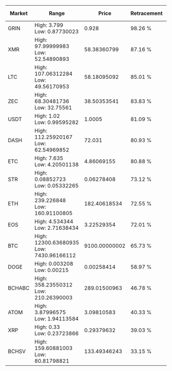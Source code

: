 | Market | Range | Price| Retracement | Doubles to 50% |
| --- | --- | --- | --- | --- |
| GRIN | High: 3.799<br />Low: 0.87730023 | 0.928 | 98.26 % | 2.52 |
| XMR | High: 97.99999983<br />Low: 52.54890893 | 58.38360799 | 87.16 % | 1.29 |
| LTC | High: 107.06312284<br />Low: 49.56170953 | 58.18095092 | 85.01 % | 1.35 |
| ZEC | High: 68.30481736<br />Low: 32.75561 | 38.50353541 | 83.83 % | 1.31 |
| USDT | High: 1.02<br />Low: 0.99595282 | 1.0005 | 81.09 % | 1.01 |
| DASH | High: 112.25920167<br />Low: 62.54969852 | 72.031 | 80.93 % | 1.21 |
| ETC | High: 7.635<br />Low: 4.20501138 | 4.86069155 | 80.88 % | 1.22 |
| STR | High: 0.08852723<br />Low: 0.05332265 | 0.06278408 | 73.12 % | 1.13 |
| ETH | High: 239.226848<br />Low: 160.91100805 | 182.40618534 | 72.55 % | 1.10 |
| EOS | High: 4.534344<br />Low: 2.71638434 | 3.22529354 | 72.01 % | 1.12 |
| BTC | High: 12300.63680935<br />Low: 7430.96166112 | 9100.00000002 | 65.73 % | 1.08 |
| DOGE | High: 0.003208<br />Low: 0.00215 | 0.00258414 | 58.97 % | 1.04 |
| BCHABC | High: 358.23550312<br />Low: 210.26390003 | 289.01500963 | 46.78 % | 0.00 |
| ATOM | High: 3.87996575<br />Low: 1.94113584 | 3.09810583 | 40.33 % | 0.00 |
| XRP | High: 0.33<br />Low: 0.23723866 | 0.29379632 | 39.03 % | 0.00 |
| BCHSV | High: 159.60881003<br />Low: 80.81798821 | 133.49346243 | 33.15 % | 0.00 |
